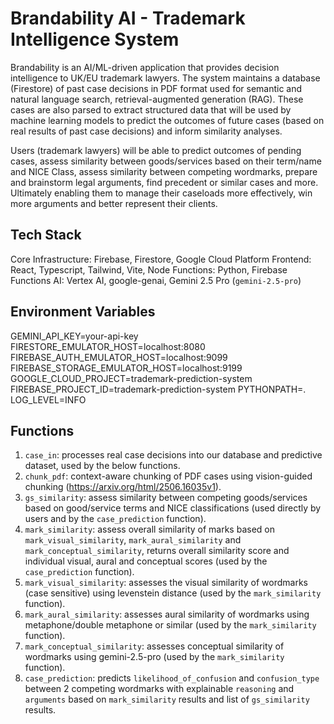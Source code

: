 # Brandability AI - Trademark Intelligence System  

Brandability is an AI/ML-driven application that provides decision intelligence to UK/EU trademark lawyers. The system maintains a database (Firestore) of past case decisions in PDF format used for semantic and natural language search, retrieval-augmented generation (RAG). These cases are also parsed to extract structured data that will be used by machine learning models to predict the outcomes of future cases (based on real results of past case decisions) and inform similarity analyses. 

Users (trademark lawyers) will be able to predict outcomes of pending cases, assess similarity between goods/services based on their term/name and NICE Class, assess similarity between competing wordmarks, prepare and brainstorm legal arguments, find precedent or similar cases and more. Ultimately enabling them to manage their caseloads more effectively, win more arguments and better represent their clients.

## Tech Stack
Core Infrastructure: Firebase, Firestore, Google Cloud Platform
Frontend: React, Typescript, Tailwind, Vite, Node
Functions: Python, Firebase Functions
AI: Vertex AI, google-genai, Gemini 2.5 Pro (`gemini-2.5-pro`)

## Environment Variables
GEMINI_API_KEY=your-api-key
FIRESTORE_EMULATOR_HOST=localhost:8080
FIREBASE_AUTH_EMULATOR_HOST=localhost:9099
FIREBASE_STORAGE_EMULATOR_HOST=localhost:9199
GOOGLE_CLOUD_PROJECT=trademark-prediction-system
FIREBASE_PROJECT_ID=trademark-prediction-system
PYTHONPATH=.
LOG_LEVEL=INFO

## Functions
1. `case_in`: processes real case decisions into our database and predictive dataset, used by the below functions.
2. `chunk_pdf`: context-aware chunking of PDF cases using vision-guided chunking (https://arxiv.org/html/2506.16035v1).
2. `gs_similarity`: assess similarity between competing goods/services based on good/service terms and NICE classifications (used directly by users and by the `case_prediction` function).
3. `mark_similarity`: assess overall similarity of marks based on `mark_visual_similarity`, `mark_aural_similarity` and `mark_conceptual_similarity`, returns overall similarity score and individual visual, aural and conceptual scores (used by the `case_prediction` function).
4. `mark_visual_similarity`: assesses the visual similarity of wordmarks (case sensitive) using levenstein distance (used by the `mark_similarity` function).
5. `mark_aural_similarity`: assesses aural similarity of wordmarks using metaphone/double metaphone or similar (used by the `mark_similarity` function).
6. `mark_conceptual_similarity`: assesses conceptual similarity of wordmarks using gemini-2.5-pro (used by the `mark_similarity` function).
7. `case_prediction`: predicts `likelihood_of_confusion` and `confusion_type` between 2 competing wordmarks with explainable `reasoning` and `arguments` based on `mark_similarity` results and list of `gs_similarity` results.
